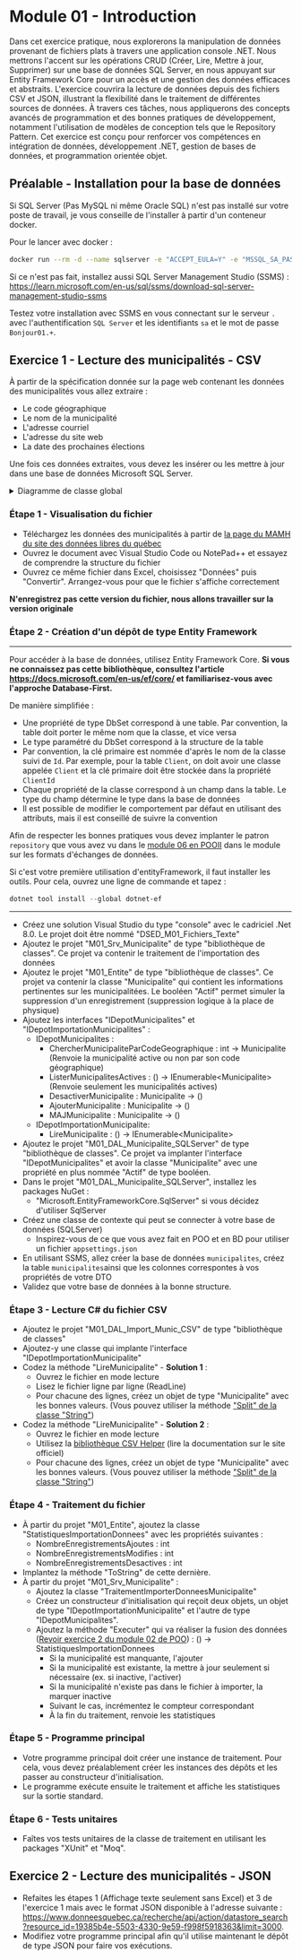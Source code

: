 # Module 01 - Introduction

Dans cet exercice pratique, nous explorerons la manipulation de données provenant de fichiers plats à travers une application console .NET. Nous mettrons l'accent sur les opérations CRUD (Créer, Lire, Mettre à jour, Supprimer) sur une base de données SQL Server, en nous appuyant sur Entity Framework Core pour un accès et une gestion des données efficaces et abstraits. L'exercice couvrira la lecture de données depuis des fichiers CSV et JSON, illustrant la flexibilité dans le traitement de différentes sources de données. À travers ces tâches, nous appliquerons des concepts avancés de programmation et des bonnes pratiques de développement, notamment l'utilisation de modèles de conception tels que le Repository Pattern. Cet exercice est conçu pour renforcer vos compétences en intégration de données, développement .NET, gestion de bases de données, et programmation orientée objet.

## Préalable - Installation pour la base de données

Si SQL Server (Pas MySQL ni même Oracle SQL) n'est pas installé sur votre poste de travail, je vous conseille de l'installer à partir d'un conteneur docker.

Pour le lancer avec docker :

```bash
docker run --rm -d --name sqlserver -e "ACCEPT_EULA=Y" -e "MSSQL_SA_PASSWORD=Bonjour01.+" -e "MSSQL_PID=Developer" -p 1433:1433 -d mcr.microsoft.com/mssql/server:2022-latest
```

Si ce n'est pas fait, installez aussi SQL Server Management Studio (SSMS) : https://learn.microsoft.com/en-us/sql/ssms/download-sql-server-management-studio-ssms

Testez votre installation avec SSMS en vous connectant sur le serveur `.` avec l'authentification `SQL Server` et les identifiants `sa` et le mot de passe `Bonjour01.+`.

## Exercice 1 - Lecture des municipalités - CSV

À partir de la spécification donnée sur la page web contenant les données des municipalités vous allez extraire :

- Le code géographique
- Le nom de la municipalité
- L'adresse courriel
- L'adresse du site web
- La date des prochaines élections

Une fois ces données extraites, vous devez les insérer ou les mettre à jour dans une base de données Microsoft SQL Server.

<details>
    <summary>Diagramme de classe global</summary>

![Diagramme UML](../images/Module01_Introduction/uml_exercice1/uml_exercice1.png)
</details>

### Étape 1 - Visualisation du fichier

- Téléchargez les données des municipalités à partir de [la page du MAMH du site des données libres du québec](https://www.donneesquebec.ca/recherche/fr/dataset/repertoire-des-municipalites-du-quebec/resource/19385b4e-5503-4330-9e59-f998f5918363)
- Ouvrez le document avec Visual Studio Code ou NotePad++ et essayez de comprendre la structure du fichier
- Ouvrez ce même fichier dans Excel, choisissez "Données" puis "Convertir". Arrangez-vous pour que le fichier s'affiche correctement

**N'enregistrez pas cette version du fichier, nous allons travailler sur la version originale**

### Étape 2 - Création d'un dépôt de type Entity Framework

---

Pour accéder à la base de données, utilisez Entity Framework Core. **Si vous ne connaissez pas cette bibliothèque, consultez l'article https://docs.microsoft.com/en-us/ef/core/ et familiarisez-vous avec l'approche Database-First.**

De manière simplifiée :

- Une propriété de type DbSet correspond à une table. Par convention, la table doit porter le même nom que la classe, et vice versa
- Le type paramétré du DbSet correspond à la structure de la table
- Par convention, la clé primaire est nommée d'après le nom de la classe suivi de `Id`. Par exemple, pour la table `Client`, on doit avoir une classe appelée `Client` et la clé primaire doit être stockée dans la propriété `ClientId`
- Chaque propriété de la classe correspond à un champ dans la table. Le type du champ détermine le type dans la base de données
- Il est possible de modifier le comportement par défaut en utilisant des attributs, mais il est conseillé de suivre la convention

Afin de respecter les bonnes pratiques vous devez implanter le patron `repository` que vous avez vu dans le [module 06 en POOII](https://github.com/PiFou86/420-W30-SF/blob/master/Module06_Formats_Echanges/Module06_Formats_Echanges_Exercices.md) dans le module sur les formats d'échanges de données.

Si c'est votre première utilisation d'entityFramework, il faut installer les outils. Pour cela, ouvrez une ligne de commande et tapez :

```powershell
dotnet tool install --global dotnet-ef
```

---

- Créez une solution Visual Studio du type "console" avec le cadriciel .Net 8.0. Le projet doit être nommé "DSED_M01_Fichiers_Texte"
- Ajoutez le projet "M01_Srv_Municipalite" de type "bibliothèque de classes". Ce projet va contenir le traitement de l'importation des données
- Ajoutez le projet "M01_Entite" de type "bibliothèque de classes". Ce projet va contenir la classe "Municipalite" qui contient les informations pertinentes sur les municipalitées. Le booléen "Actif" permet simuler la suppression d'un enregistrement (suppression logique à la place de physique)
- Ajoutez les interfaces "IDepotMunicipalites" et "IDepotImportationMunicipalites" :
  - IDepotMunicipalites :
    - ChercherMunicipaliteParCodeGeographique : int -> Municipalite (Renvoie la municipalité active ou non par son code géographique)
    - ListerMunicipalitesActives : () -> IEnumerable\<Municipalite> (Renvoie seulement les municipalités actives)
    - DesactiverMunicipalite : Municipalite -> ()
    - AjouterMunicipalite : Municipalite -> ()
    - MAJMunicipalite : Municipalite -> ()
  - IDepotImportationMunicipalite:
    - LireMunicipalite : () ->  IEnumerable\<Municipalite>
- Ajoutez le projet "M01_DAL_Municipalite_SQLServer" de type "bibliothèque de classes". Ce projet va implanter l'interface "IDepotMunicipalites" et avoir la classe "Municipalite" avec une propriété en plus nommée "Actif" de type booléen.
- Dans le projet "M01_DAL_Municipalite_SQLServer", installez les packages NuGet :
  - "Microsoft.EntityFrameworkCore.SqlServer" si vous décidez d'utiliser SqlServer
- Créez une classe de contexte qui peut se connecter à votre base de données (SQLServer)
  - Inspirez-vous de ce que vous avez fait en POO et en BD pour utiliser un fichier `appsettings.json`
- En utilisant SSMS, allez créer la base de données `municipalites`, créez la table `municipalites`ainsi que les colonnes correspontes à vos propriétés de votre DTO
- Validez que votre base de données à la bonne structure.

### Étape 3 - Lecture C# du fichier CSV

- Ajoutez le projet "M01_DAL_Import_Munic_CSV" de type "bibliothèque de classes"
- Ajoutez-y une classe qui implante l'interface "IDepotImportationMunicipalite"
- Codez la méthode "LireMunicipalite" - **Solution 1** :
  - Ouvrez le fichier en mode lecture
  - Lisez le fichier ligne par ligne (ReadLine)
  - Pour chacune des lignes, créez un objet de type "Municipalite" avec les bonnes valeurs. (Vous pouvez utiliser la méthode ["Split" de la classe "String"](https://docs.microsoft.com/en-us/dotnet/api/system.string.split?view=netcore-3.1))
- Codez la méthode "LireMunicipalite" - **Solution 2** :
  - Ouvrez le fichier en mode lecture
  - Utilisez la [bibliothèque CSV Helper](https://joshclose.github.io/CsvHelper/) (lire la documentation sur le site officiel)
  - Pour chacune des lignes, créez un objet de type "Municipalite" avec les bonnes valeurs. (Vous pouvez utiliser la méthode ["Split" de la classe "String"](https://docs.microsoft.com/en-us/dotnet/api/system.string.split?view=netcore-3.1))

### Étape 4 - Traitement du fichier

- À partir du projet "M01_Entite", ajoutez la classe "StatistiquesImportationDonnees" avec les propriétés suivantes :
  - NombreEnregistrementsAjoutes : int
  - NombreEnregistrementsModifies : int
  - NombreEnregistrementsDesactives : int
- Implantez la méthode "ToString" de cette dernière.
- À partir du projet "M01_Srv_Municipalite" :
  - Ajoutez la classe "TraitementImporterDonneesMunicipalite"
  - Créez un constructeur d'initialisation qui reçoit deux objets, un objet de type "IDepotImportationMunicipalite" et l'autre de type "IDepotMunicipalites".
  - Ajoutez la méthode "Executer" qui va réaliser la fusion des données ([Revoir exercice 2 du module 02 de POO](https://github.com/PiFou86/420-W30-SF/blob/master/Module02_TestsUnitaires/Module02_TestsUnitaires_Exercices.md)) : () -> StatistiquesImportationDonnees
    - Si la municipalité est manquante, l'ajouter
    - Si la municipalité est existante, la mettre à jour seulement si nécessaire (ex. si inactive, l'activer)
    - Si la municipalité n'existe pas dans le fichier à importer, la marquer inactive
    - Suivant le cas, incrémentez le compteur correspondant
    - À la fin du traitement, renvoie les statistiques

### Étape 5 - Programme principal

- Votre programme principal doit créer une instance de traitement. Pour cela, vous devez préalablement créer les instances des dépôts et les passer au constructeur d'initialisation.
- Le programme exécute ensuite le traitement et affiche les statistiques sur la sortie standard.

### Étape 6 - Tests unitaires

- Faîtes vos tests unitaires de la classe de traitement en utilisant les packages "XUnit" et "Moq".

## Exercice 2 - Lecture des municipalités - JSON

- Refaites les étapes 1 (Affichage texte seulement sans Excel) et 3 de l'exercice 1 mais avec le format JSON disponible à l'adresse suivante : https://www.donneesquebec.ca/recherche/api/action/datastore_search?resource_id=19385b4e-5503-4330-9e59-f998f5918363&limit=3000.
- Modifiez votre programme principal afin qu'il utilise maintenant le dépôt de type JSON pour faire vos exécutions.
